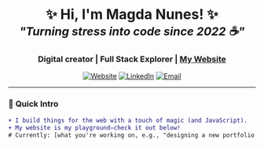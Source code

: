 <h1 align="center">
  ✨ Hi, I'm Magda Nunes! ✨ <br/>
  <sub><i>"Turning stress into code since 2022 ☕"</i></sub>
</h1>

<h3 align="center">
  Digital creator | Full Stack Explorer | <a href="https://yourwebsite.com">My Website</a>
</h3>

<p align="center">
  <a href="https://masa604.github.io/portfolio/"><img src="https://img.shields.io/badge/Website-FF7139?style=for-the-badge&logo=firefox&logoColor=white" alt="Website"></a>
  <a href="https://www.linkedin.com/in/magda-nunes-4650b4282/"><img src="https://img.shields.io/badge/LinkedIn-0077B5?style=for-the-badge&logo=linkedin&logoColor=white" alt="LinkedIn"></a>
  <a href="mailto:youremail@example.com"><img src="https://img.shields.io/badge/Email_Me-D14836?style=for-the-badge&logo=gmail&logoColor=white" alt="Email"></a>
</p>

---

### 👋 **Quick Intro**
```diff
+ I build things for the web with a touch of magic (and JavaScript).
+ My website is my playground—check it out below!
# Currently: [what you're working on, e.g., "designing a new portfolio feature"].
